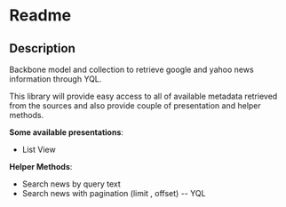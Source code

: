 # Readme

## Description

Backbone model and collection to retrieve google and yahoo news information through YQL.

This library will provide easy access to all of available metadata retrieved from the sources and
also provide couple of presentation and helper methods.

__Some available presentations__:

* List View

__Helper Methods__:

* Search news by query text
* Search news with pagination (limit , offset) -- YQL

##
